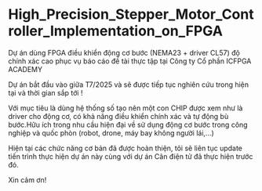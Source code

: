 # High_Precision_Stepper_Motor_Controller_Implementation_on_FPGA
Dự án dùng FPGA điều khiển động cơ bước (NEMA23 + driver CL57) độ chính xác cao phục vụ báo cáo đề tài thực tập tại Công ty Cổ phần ICFPGA ACADEMY

Dự án bắt đầu vào giữa T7/2025 và sẽ được tiếp tục nghiên cứu trong hiện tại và thời gian sắp tới !

Với mục tiêu là dùng hệ thống số tạo nên một con CHIP được xem như là driver cho động cơ, có khả năng điều khiển chính xác và tự động bù bước.Hữu ích trong nhu cầu hiện đại về sử dụng động cơ bước trong công nghiệp và quốc phòn (robot, drone, máy bay không người lái,...)

Hiện tại các chức năng cơ bản đã được hoàn thiện, tôi sẽ liên tục update tiến trình thực hiện dự án này cùng với dự án Cân điện tử đã thực hiện trước đó.

Xin cảm ơn!
